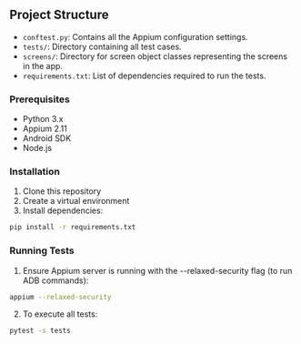 ## Project Structure

- `conftest.py`: Contains all the Appium configuration settings.
- `tests/`: Directory containing all test cases.
- `screens/`: Directory for screen object classes representing the screens in the app.
- `requirements.txt`: List of dependencies required to run the tests.

### Prerequisites
- Python 3.x
- Appium 2.11
- Android SDK
- Node.js 

### Installation

1. Clone this repository
2. Create a virtual environment
3. Install dependencies:
```bash
pip install -r requirements.txt
```

### Running Tests

1. Ensure Appium server is running with the --relaxed-security flag (to run ADB commands):
```bash
appium --relaxed-security
```
2. To execute all tests:
```bash
pytest -s tests
```

